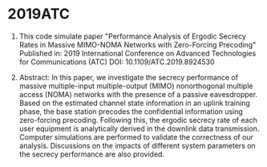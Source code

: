 # 2019ATC
1. This code simulate paper "Performance Analysis of Ergodic Secrecy Rates in Massive MIMO-NOMA Networks with Zero-Forcing Precoding"
Published in: 2019 International Conference on Advanced Technologies for Communications (ATC)
DOI: 10.1109/ATC.2019.8924530

2. Abstract:
In this paper, we investigate the secrecy performance of massive multiple-input multiple-output (MIMO) nonorthogonal multiple access
(NOMA) networks with the presence of a passive eavesdropper. Based on the estimated channel state information in an uplink training phase,
the base station precodes the confidential information using zero-forcing precoding. Following this, the ergodic secrecy rate of each user 
equipment is analytically derived in the downlink data transmission. Computer simulations are performed to validate the correctness of 
our analysis. Discussions on the impacts of different system parameters on the secrecy performance are also provided.
